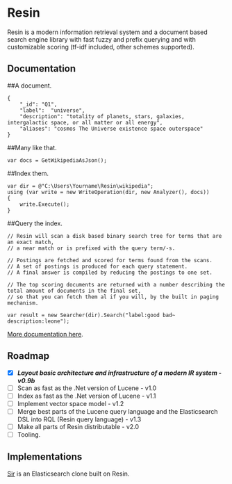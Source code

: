 # Resin

Resin is a modern information retrieval system and a document based search engine library with fast fuzzy and prefix querying and with customizable scoring (tf-idf included, other schemes supported).

## Documentation

##A document.

	{
		"_id": "Q1",
		"label":  "universe",
		"description": "totality of planets, stars, galaxies, intergalactic space, or all matter or all energy",
		"aliases": "cosmos The Universe existence space outerspace"
	}

##Many like that.
	
	var docs = GetWikipediaAsJson();

##Index them.

	var dir = @"C:\Users\Yourname\Resin\wikipedia";
	using (var write = new WriteOperation(dir, new Analyzer(), docs))
	{
		write.Execute();
	}

##Query the index.
<a name="inproc" id="inproc"></a>

	// Resin will scan a disk based binary search tree for terms that are an exact match,
	// a near match or is prefixed with the query term/-s.
	
	// Postings are fetched and scored for terms found from the scans.
	// A set of postings is produced for each query statement.
	// A final answer is compiled by reducing the postings to one set.
		
	// The top scoring documents are returned with a number describing the total amount of documents in the final set,
	// so that you can fetch them al if you will, by the built in paging mechanism.
	
	var result = new Searcher(dir).Search("label:good bad~ description:leone");

[More documentation here](https://github.com/kreeben/resin/wiki). 

## Roadmap

- [x] ___Layout basic architecture and infrastructure of a modern IR system - v0.9b___
- [ ] Scan as fast as the .Net version of Lucene - v1.0
- [ ] Index as fast as the .Net version of Lucene - v1.1
- [ ] Implement vector space model - v1.2
- [ ] Merge best parts of the Lucene query language and the Elasticsearch DSL into RQL (Resin query language) - v1.3
- [ ] Make all parts of Resin distributable - v2.0
- [ ] Tooling.

## Implementations

[Sir](https://github.com/kreeben/sir) is an Elasticsearch clone built on Resin.
